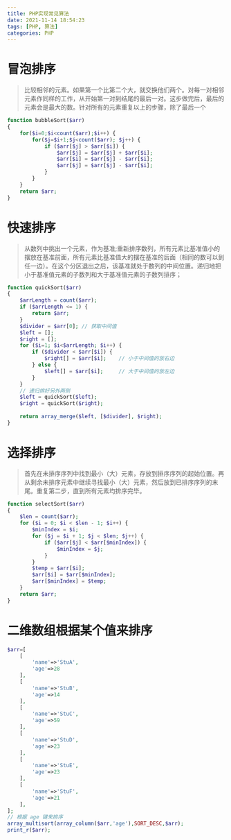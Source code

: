 ```yaml
---
title: PHP实现常见算法
date: 2021-11-14 18:54:23
tags: [PHP, 算法]
categories: PHP
---
```


# 冒泡排序

> 比较相邻的元素。如果第一个比第二个大，就交换他们两个。对每一对相邻元素作同样的工作，从开始第一对到结尾的最后一对。这步做完后，最后的元素会是最大的数。针对所有的元素重复以上的步骤，除了最后一个

```php
function bubbleSort($arr)
{
  	for($i=0;$i<count($arr);$i++) {
      	for($j=$i+1;$j<count($arr); $j++) {
          	if ($arr[$j] > $arr[$i]) {
              	$arr[$j] = $arr[$j] + $arr[$i];
              	$arr[$i] = $arr[$j] - $arr[$i];
              	$arr[$j] = $arr[$j] - $arr[$i];
            }
        }
    }
  	return $arr;
}
```

# 快速排序

> 从数列中挑出一个元素，作为基准;重新排序数列，所有元素比基准值小的摆放在基准前面，所有元素比基准值大的摆在基准的后面（相同的数可以到任一边）。在这个分区退出之后，该基准就处于数列的中间位置。递归地把小于基准值元素的子数列和大于基准值元素的子数列排序；

```php
function quickSort($arr)
{
    $arrLength = count($arr);
    if ($arrLength <= 1) {
        return $arr;
    }
    $divider = $arr[0]; // 获取中间值
    $left = [];
    $right = [];
    for ($i=1; $i<$arrLength; $i++) {
        if ($divider < $arr[$i]) {
            $right[] = $arr[$i];    // 小于中间值的放右边
        } else {
            $left[] = $arr[$i];     // 大于中间值的放左边
        }
    }
    // 递归排好另外两侧
    $left = quickSort($left);
    $right = quickSort($right);
    
    return array_merge($left, [$divider], $right);
}
```

# 选择排序

> 首先在未排序序列中找到最小（大）元素，存放到排序序列的起始位置。再从剩余未排序元素中继续寻找最小（大）元素，然后放到已排序序列的末尾。重复第二步，直到所有元素均排序完毕。

```php
function selectSort($arr)
{
    $len = count($arr);
    for ($i = 0; $i < $len - 1; $i++) {
        $minIndex = $i;
        for ($j = $i + 1; $j < $len; $j++) {
            if ($arr[$j] < $arr[$minIndex]) {
                $minIndex = $j;
            }
        }
        $temp = $arr[$i];
        $arr[$i] = $arr[$minIndex];
        $arr[$minIndex] = $temp;
    }
    return $arr;
}
```

# 二维数组根据某个值来排序

```php
$arr=[
    [
        'name'=>'StuA',
        'age'=>28
    ],
    [
        'name'=>'StuB',
        'age'=>14
    ],
    [
        'name'=>'StuC',
        'age'=>59
    ],
    [
        'name'=>'StuD',
        'age'=>23
    ],
    [
        'name'=>'StuE',
        'age'=>23
    ],
    [
        'name'=>'StuF',
        'age'=>21
    ],
];
// 根据 age 键来排序
array_multisort(array_column($arr,'age'),SORT_DESC,$arr);
print_r($arr);
```